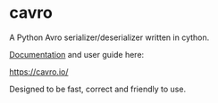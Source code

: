 # cavro 

A Python Avro serializer/deserializer written in cython.

[Documentation](https://cavro.io/) and user guide here:

https://cavro.io/


Designed to be fast, correct and friendly to use.
